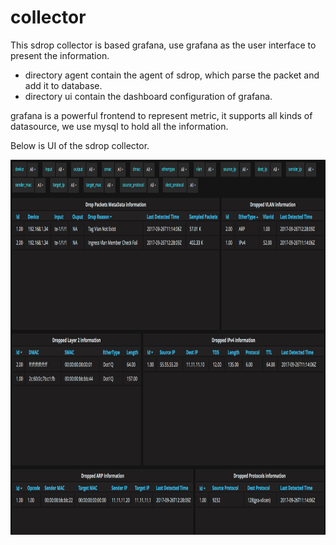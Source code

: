 # collector

This sdrop collector is based grafana, use grafana as the user interface to present the information.

- directory agent contain the agent of sdrop, which parse the packet and add it to database.
- directory ui contain the dashboard configuration of grafana.

grafana is a powerful frontend to represent metric, it supports all kinds of datasource, we use mysql to hold all the information.

Below is UI of the sdrop collector.

<img src="./sdrop.png" width = "900" height = "600" alt="sdrop grafana" align=center />
